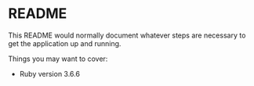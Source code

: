 # README

This README would normally document whatever steps are necessary to get the
application up and running.

Things you may want to cover:

* Ruby version 3.6.6
